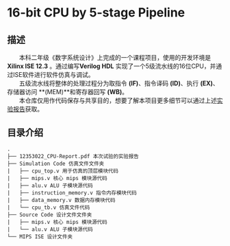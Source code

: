 # 16-bit CPU by 5-stage Pipeline

## 描述
　　本科二年级《数字系统设计》上完成的一个课程项目，使用的开发环境是 **Xilinx ISE 12.3** 。通过编写**Verilog HDL** 实现了一个5级流水线的16位CPU，并通过ISE软件进行软件仿真与调试。  
　　五级流水线将整体的处理过程分为取指令 **(IF)**、指令译码 **(ID)**、执行 **(EX)**、存储器访问 **(MEM)**和寄存器回写 **(WB)**。  
　　本仓库仅用作代码保存与共享目的，想要了解本项目更多细节可以通过上述<a href="/12353022_CPU-Report.pdf">实验报告</a>获取。

## 目录介绍 
    . 
    ├── 12353022_CPU-Report.pdf 本次试验的实验报告  
    ├── Simulation Code 仿真文件文件夹  
	|   ├── cpu_top.v 用于仿真的顶层模块代码  
	|   ├── mips.v 核心 mips 模块源代码  
	|   ├── alu.v ALU 子模块源代码  
	|   ├── instruction_memory.v 指令内存模块代码  
	|   ├── data_memory.v 数据内存模块代码  
	|   └── cpu_tb.v 仿真文件代码  
	├── Source Code 设计文件文件夹  
	|   ├── mips.v 核心 mips 模块源代码  
	|   └── alu.v ALU 子模块源代码  
	└── MIPS ISE 设计文件夹